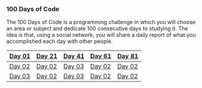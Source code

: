 ### 100 Days of Code

The 100 Days of Code is a programming challenge in which you will choose an area or subject and dedicate 100 consecutive days to studying it. The idea is that, using a social network, you will share a daily report of what you accomplished each day with other people.

| <a href="/day01">Day 01</a>  | <a href="/day21">Day 21</a> | <a href="/day41">Day 41</a>  | <a href="/day61">Day 61</a> | <a href="/day81">Day 81</a> |
| ------------- | ------------- | ------------- | ------------- |------------- |
| <a href="/dayOne">Day 02</a> | <a href="/dayOne">Day 02</a> | <a href="/dayOne">Day 03</a> | <a href="/dayOne">Day 02</a> | <a href="/dayOne">Day 02</a> |
| <a href="/dayOne">Day 03</a> | <a href="/dayOne">Day 02</a> | <a href="/dayOne">Day 03</a> | <a href="/dayOne">Day 02</a> | <a href="/dayOne">Day 02</a> |
